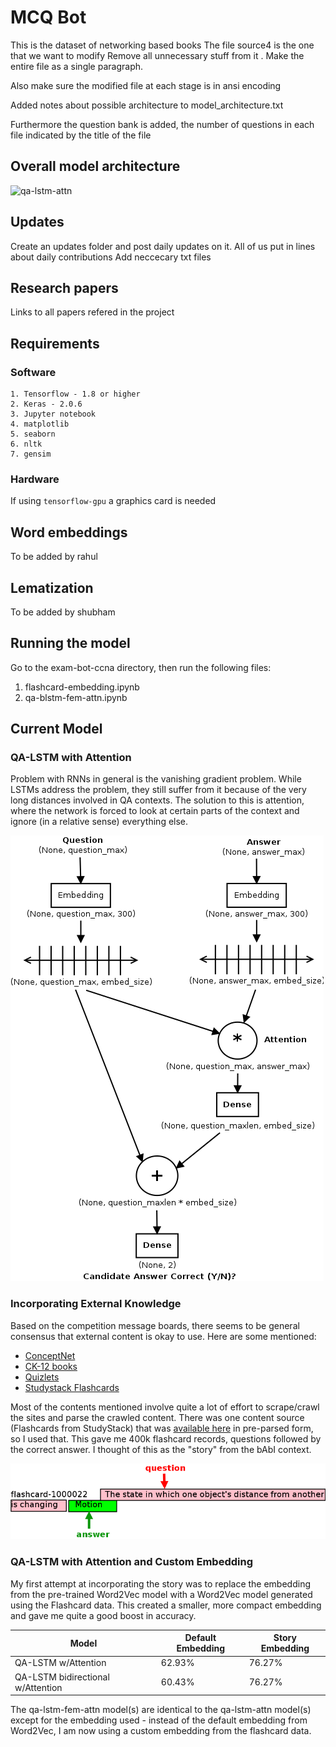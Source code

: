# MCQ Bot

This is the dataset of networking based books
The file source4 is the one that we want to modify
Remove all unnecessary stuff from it .
Make the entire file as a single paragraph.

Also make sure the modified file at each stage is in ansi encoding

Added notes about possible architecture to model_architecture.txt

Furthermore the question bank is added, the number of questions in each file indicated by the title of the file
## Overall model architecture
![qa-lstm-attn](https://user-images.githubusercontent.com/36242729/41887663-549e80f0-791f-11e8-889c-3237ceab283e.png)

## Updates

Create an updates folder and post daily updates on it. All of us put in lines about daily contributions
Add neccecary txt files

## Research papers 

Links to all papers refered in the project

## Requirements

### Software 
 ```
 1. Tensorflow - 1.8 or higher
 2. Keras - 2.0.6 
 3. Jupyter notebook
 4. matplotlib
 5. seaborn
 6. nltk
 7. gensim
 ``` 
### Hardware

 If using ```tensorflow-gpu``` a graphics card is needed
## Word embeddings

To be added by rahul

## Lematization

 To be added by shubham

## Running the model

Go to the exam-bot-ccna directory, then run the following files:

1. flashcard-embedding.ipynb
2. qa-blstm-fem-attn.ipynb

## Current Model


### QA-LSTM with Attention

Problem with RNNs in general is the vanishing gradient problem. While LSTMs address the problem, they still suffer from it because of the very long distances involved in QA contexts. The solution to this is attention, where the network is forced to look at certain parts of the context and ignore (in a relative sense) everything else.

<img src="docs/qa-lstm-attn.png"/>

### Incorporating External Knowledge

Based on the competition message boards, there seems to be general consensus that external content is okay to use. Here are some mentioned:

* [ConceptNet](http://conceptnet5.media.mit.edu/)
* [CK-12 books](http://www.ck12.org/student/)
* [Quizlets](https://quizlet.com/)
* [Studystack Flashcards](http://www.studystack.com/)

Most of the contents mentioned involve quite a lot of effort to scrape/crawl the sites and parse the crawled content. There was one content source (Flashcards from StudyStack) that was [available here](https://drive.google.com/file/d/0B0fFJSGDUPcgUFJpTVl3QXhnNTQ/view?usp=sharing) in pre-parsed form, so I used that. This gave me 400k flashcard records, questions followed by the correct answer. I thought of this as the "story" from the bAbI context.

<img src="docs/flashcard-format.png"/>

### QA-LSTM with Attention and Custom Embedding

My first attempt at incorporating the story was to replace the embedding from the pre-trained Word2Vec model with a Word2Vec model generated using the Flashcard data. This created a smaller, more compact embedding and gave me quite a good boost in accuracy.

| Model                              | Default Embedding | Story Embedding |
| -----------------------------------| ----------------- | --------------- |
| QA-LSTM w/Attention                | 62.93%            | 76.27%          |
| QA-LSTM bidirectional w/Attention  | 60.43%            | 76.27%          |

The qa-lstm-fem-attn model(s) are identical to the qa-lstm-attn model(s) except for the embedding used - instead of the default embedding from Word2Vec, I am now using a custom embedding from the flashcard data.

